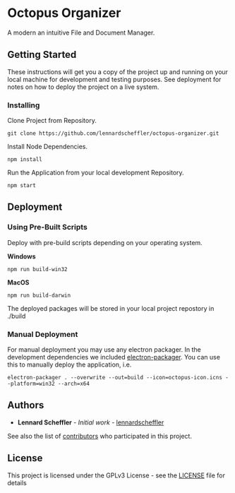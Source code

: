 # Octopus Organizer

A modern an intuitive File and Document Manager.

## Getting Started

These instructions will get you a copy of the project up and running on your local machine for development and testing purposes. See deployment for notes on how to deploy the project on a live system.

### Installing

Clone Project from Repository.

```shell
git clone https://github.com/lennardscheffler/octopus-organizer.git
```

Install Node Dependencies.

```shell
npm install
```

Run the Application from your local development Repository.

```shell
npm start
```

## Deployment

### Using Pre-Built Scripts
Deploy with pre-build scripts depending on your operating system.

**Windows**
```shell
npm run build-win32
```

**MacOS**
```shell
npm run build-darwin
```

The deployed packages will be stored in your local project repostory in ./build


### Manual Deployment

For manual deployment you may use any electron packager. In the development dependencies we included [electron-packager](https://github.com/electron/electron-packager). You can use this to manually deploy the application, i.e.

```shell
electron-packager . --overwrite --out=build --icon=octopus-icon.icns --platform=win32 --arch=x64
```

## Authors

* **Lennard Scheffler** - *Initial work* - [lennardscheffler](https://github.com/lennardscheffler)

See also the list of [contributors](https://github.com/lennardscheffler/octopus-organizer/graphs/contributors) who participated in this project.

## License

This project is licensed under the GPLv3 License - see the [LICENSE](LICENSE) file for details
